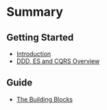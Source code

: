 # Summary

## Getting Started

* [Introduction](README.md)
* [DDD, ES and CQRS Overview](concepts.md)

## Guide

* [The Building Blocks](methods.md)




